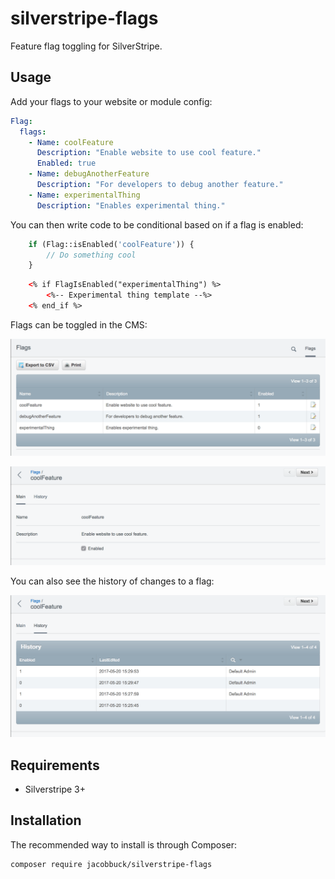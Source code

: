 # silverstripe-flags

Feature flag toggling for SilverStripe.

## Usage

Add your flags to your website or module config:

```yml
Flag:
  flags:
    - Name: coolFeature
      Description: "Enable website to use cool feature."
      Enabled: true
    - Name: debugAnotherFeature
      Description: "For developers to debug another feature."
    - Name: experimentalThing
      Description: "Enables experimental thing."
```

You can then write code to be conditional based on if a flag is enabled:

```php
    if (Flag::isEnabled('coolFeature')) {
        // Do something cool
    }
```

```html
    <% if FlagIsEnabled("experimentalThing") %>
        <%-- Experimental thing template --%>
    <% end_if %>
```

Flags can be toggled in the CMS:

![screenshot](docs/images/screenshot1.png)

![screenshot](docs/images/screenshot2.png)

You can also see the history of changes to a flag:

![screenshot](docs/images/screenshot3.png)

## Requirements

- Silverstripe 3+

## Installation

The recommended way to install is through Composer:

```
composer require jacobbuck/silverstripe-flags
```

